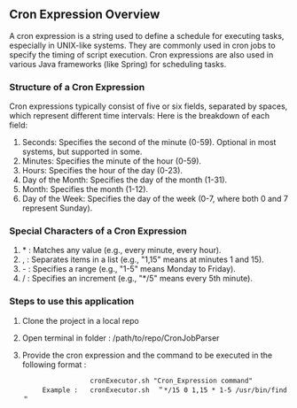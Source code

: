 ## Cron Expression Overview
A cron expression is a string used to define a schedule for executing tasks, especially in UNIX-like systems. They are commonly used in cron jobs to specify the timing of script execution. Cron expressions are also used in various Java frameworks (like Spring) for scheduling tasks.

### Structure of a Cron Expression
Cron expressions typically consist of five or six fields, separated by spaces, which represent different time intervals:
Here is the breakdown of each field:

1. Seconds: Specifies the second of the minute (0-59). Optional in most systems, but supported in some.
2. Minutes: Specifies the minute of the hour (0-59).
3. Hours: Specifies the hour of the day (0-23).
4. Day of the Month: Specifies the day of the month (1-31).
5. Month: Specifies the month (1-12).
6. Day of the Week: Specifies the day of the week (0-7, where both 0 and 7 represent Sunday).
### Special Characters of a Cron Expression
1. \* : Matches any value (e.g., every minute, every hour).
2. ,  : Separates items in a list (e.g., "1,15" means at minutes 1 and 15).
3. \- : Specifies a range (e.g., "1-5" means Monday to Friday).
4. \/ : Specifies an increment (e.g., "*/5" means every 5th minute).

### Steps to use this application
1. Clone the project in a local repo
2. Open terminal in folder : /path/to/repo/CronJobParser
3. Provide the cron expression and the command to be executed in the following format :

                        cronExecutor.sh "Cron_Expression command"
            Example :   cronExecutor.sh  ＂*/15 0 1,15 * 1-5 /usr/bin/find＂

